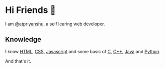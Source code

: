 # Hi Friends 👋

I am [@atpriyanshu](https://github.com/atpriyanshu/), a self learing web developer.

## Knowledge
I know [HTML](https://developer.mozilla.org/en-US/docs/Learn/HTML), [CSS](https://developer.mozilla.org/en-US/docs/Learn/CSS), [Javascript](https://developer.mozilla.org/en-US/docs/Learn/javascript) and some basic of [C](https://en.wikipedia.org/wiki/C_(programming_language)), [C++](https://en.wikipedia.org/wiki/C%2B%2B), [Java](https://en.wikipedia.org/wiki/Java_(programming_language)) and [Python](https://en.wikipedia.org/wiki/Python_(programming_language)).

And that's it.

